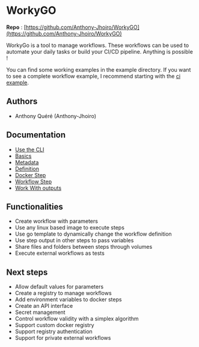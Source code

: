 # WorkyGO

**Repo** : [https://github.com/Anthony-Jhoiro/WorkyGO](https://github.com/Anthony-Jhoiro/WorkyGO)

WorkyGo is a tool to manage workflows. These workflows can be used to automate your daily tasks or build your CI/CD pipeline. Anything is possible !

You can find some working examples in the example directory. If you want to see a complete workflow example, I recommend starting with the [ci example](examples/ci.yaml).

## Authors 
- Anthony Quéré (Anthony-Jhoiro)

## Documentation
- [Use the CLI](docs/cli.md)
- [Basics](docs/usages.md)
- [Metadata](docs/metdata.md)
- [Definition](docs/definition.md)
- [Docker Step](docs/docker-step.md)
- [Workflow Step](docs/workflow-step.md)
- [Work With outputs](docs/work-with-ouputs.md)

## Functionalities
- Create workflow with parameters
- Use any linux based image to execute steps
- Use go template to dynamically change the workflow definition
- Use step output in other steps to pass variables
- Share files and folders between steps through volumes
- Execute external workflows as tests

## Next steps 
- Allow default values for parameters
- Create a registry to manage workflows
- Add environment variables to docker steps
- Create an API interface
- Secret management
- Control workflow validity with a simplex algorithm
- Support custom docker registry
- Support registry authentication
- Support for private external workflows